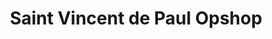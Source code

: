 ---
title: "Saint Vincent de Paul Opshop"
url: /hastings/saint-vincent-de-paul-opshop/
shop: charity
---